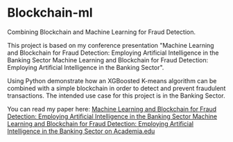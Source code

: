 # Blockchain-ml
Combining Blockchain and Machine Learning for Fraud Detection.

This project is based on my conference presentation "Machine Learning and Blockchain for Fraud Detection: Employing Artificial Intelligence in the Banking Sector Machine Learning and Blockchain for Fraud Detection: Employing Artificial Intelligence in the Banking Sector".

Using Python demonstrate how an XGBoosted K-means algorithm can be combined with a simple blockchain in order to detect and prevent fraudulent transactions. 
The intended use case for this project is in the Banking Sector.

You can read my paper here: 
<a href="https://www.academia.edu/39081963/Machine_Learning_and_Blockchain_for_Fraud_Detection_Employing_Artificial_Intelligence_in_the_Banking_Sector_Machine_Learning_and_Blockchain_for_Fraud_Detection_Employing_Artificial_Intelligence_in_the_Banking_Sector
">Machine Learning and Blockchain for Fraud Detection: Employing Artificial Intelligence in the Banking Sector Machine Learning and Blockchain for Fraud Detection: Employing Artificial Intelligence in the Banking Sector on Academia.edu</a>
